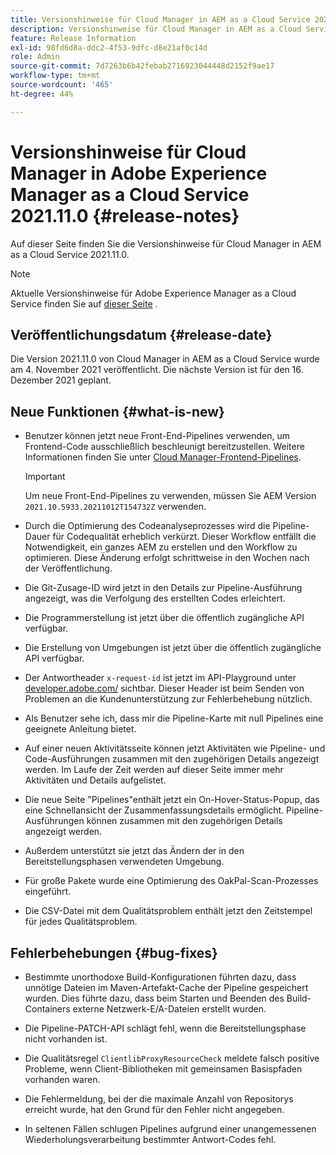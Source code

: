 ```yaml
---
title: Versionshinweise für Cloud Manager in AEM as a Cloud Service 2021.11.0
description: Versionshinweise für Cloud Manager in AEM as a Cloud Service-Version 2021.11.0
feature: Release Information
exl-id: 98fd6d8a-ddc2-4f53-9dfc-d8e21af0c14d
role: Admin
source-git-commit: 7d7263b6b42febab2716923044448d2152f9ae17
workflow-type: tm+mt
source-wordcount: '465'
ht-degree: 44%

---
```


# Versionshinweise für Cloud Manager in Adobe Experience Manager as a Cloud Service 2021.11.0 {#release-notes}

Auf dieser Seite finden Sie die Versionshinweise für Cloud Manager in AEM as a Cloud Service 2021.11.0.

>[!NOTE]
>
>Aktuelle Versionshinweise für Adobe Experience Manager as a Cloud Service finden Sie auf [dieser Seite](/help/release-notes/release-notes-cloud/release-notes-current.md) .

## Veröffentlichungsdatum {#release-date}

Die Version 2021.11.0 von Cloud Manager in AEM as a Cloud Service wurde am 4. November 2021 veröffentlicht.
Die nächste Version ist für den 16. Dezember 2021 geplant.

## Neue Funktionen {#what-is-new}

* Benutzer können jetzt neue Front-End-Pipelines verwenden, um Frontend-Code ausschließlich beschleunigt bereitzustellen. Weitere Informationen finden Sie unter [Cloud Manager-Frontend-Pipelines](/help/implementing/cloud-manager/configuring-pipelines/introduction-ci-cd-pipelines.md#front-end).

  >[!IMPORTANT]
  >Um neue Front-End-Pipelines zu verwenden, müssen Sie AEM Version `2021.10.5933.20211012T154732Z` verwenden.

* Durch die Optimierung des Codeanalyseprozesses wird die Pipeline-Dauer für Codequalität erheblich verkürzt. Dieser Workflow entfällt die Notwendigkeit, ein ganzes AEM zu erstellen und den Workflow zu optimieren. Diese Änderung erfolgt schrittweise in den Wochen nach der Veröffentlichung.

* Die Git-Zusage-ID wird jetzt in den Details zur Pipeline-Ausführung angezeigt, was die Verfolgung des erstellten Codes erleichtert.

* Die Programmerstellung ist jetzt über die öffentlich zugängliche API verfügbar.

* Die Erstellung von Umgebungen ist jetzt über die öffentlich zugängliche API verfügbar.

* Der Antwortheader `x-request-id` ist jetzt im API-Playground unter [developer.adobe.com/](https://developer.adobe.com/) sichtbar. Dieser Header ist beim Senden von Problemen an die Kundenunterstützung zur Fehlerbehebung nützlich.

* Als Benutzer sehe ich, dass mir die Pipeline-Karte mit null Pipelines eine geeignete Anleitung bietet.

* Auf einer neuen Aktivitätsseite können jetzt Aktivitäten wie Pipeline- und Code-Ausführungen zusammen mit den zugehörigen Details angezeigt werden. Im Laufe der Zeit werden auf dieser Seite immer mehr Aktivitäten und Details aufgelistet.

* Die neue Seite &quot;Pipelines&quot;enthält jetzt ein On-Hover-Status-Popup, das eine Schnellansicht der Zusammenfassungsdetails ermöglicht. Pipeline-Ausführungen können zusammen mit den zugehörigen Details angezeigt werden.

* Außerdem unterstützt sie jetzt das Ändern der in den Bereitstellungsphasen verwendeten Umgebung.

* Für große Pakete wurde eine Optimierung des OakPal-Scan-Prozesses eingeführt.

* Die CSV-Datei mit dem Qualitätsproblem enthält jetzt den Zeitstempel für jedes Qualitätsproblem.

## Fehlerbehebungen {#bug-fixes}

* Bestimmte unorthodoxe Build-Konfigurationen führten dazu, dass unnötige Dateien im Maven-Artefakt-Cache der Pipeline gespeichert wurden. Dies führte dazu, dass beim Starten und Beenden des Build-Containers externe Netzwerk-E/A-Dateien erstellt wurden.

* Die Pipeline-PATCH-API schlägt fehl, wenn die Bereitstellungsphase nicht vorhanden ist.

* Die Qualitätsregel `ClientlibProxyResourceCheck` meldete falsch positive Probleme, wenn Client-Bibliotheken mit gemeinsamen Basispfaden vorhanden waren.

* Die Fehlermeldung, bei der die maximale Anzahl von Repositorys erreicht wurde, hat den Grund für den Fehler nicht angegeben.

* In seltenen Fällen schlugen Pipelines aufgrund einer unangemessenen Wiederholungsverarbeitung bestimmter Antwort-Codes fehl.
